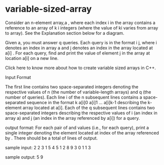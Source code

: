 # variable-sized-array
Consider an n-element array,a , where each index i in the array contains a reference to an array of k i integers (where the value of ki varies from array to array). See the Explanation section below for a diagram.

Given a, you must answer q queries. Each query is in the format i j, where i denotes an index in array a and j denotes an index in the array located at a[i] . For each query, find and print the value of element j in the array at location a[i] on a new line.

Click here to know more about how to create variable sized arrays in C++.

Input Format

The first line contains two space-separated integers denoting the respective values of n (the number of variable-length arrays) and q (the number of queries).
Each line i of the n subsequent lines contains a space-separated sequence in the format k a[i]0 a[i]1 … a[i]k-1 describing the k-element array located at a[i].
Each of the q subsequent lines contains two space-separated integers describing the respective values of i (an index in array a) and j (an index in the array referenced by a[i]) for a query.

output format:
For each pair of  and  values (i.e., for each query), print a single integer denoting the element located at index  of the array referenced by . There should be a total of  lines of output.

sample input:
2 2
3 1 5 4
5 1 2 8 9 3
0 1
1 3

sample output:
5
9
